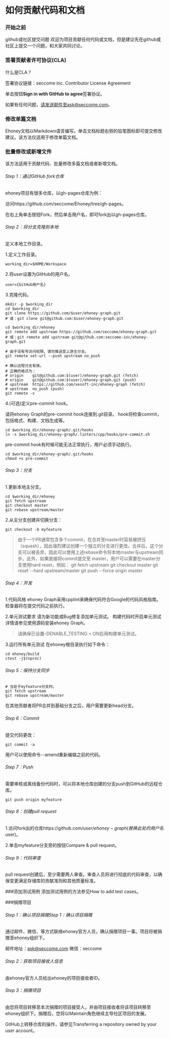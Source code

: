# 如何贡献代码和文档
### 开始之前
github或社区提交问题
欢迎为项目贡献任何代码或文档，但是建议先在github或社区上提交一个问题，和大家共同讨论。

### 签署贡献者许可协议(CLA)
什么是CLA？

签署协议链接：seccome inc. Contributor License Agreement

单击按钮**Sign in with GitHub to agree**签署协议。

如果有任何问题，请发送邮件至ask@seccome.com。


### 修改单篇文档
Ehoney文档以Markdown语言编写。单击文档标题右侧的铅笔图标即可提交修改建议。该方法仅适用于修改单篇文档。

### 批量修改或新增文件
该方法适用于贡献代码、批量修改多篇文档或者新增文档。

###### Step 1：通过GitHub fork仓库
ehoney项目有很多仓库，以gh-pages仓库为例：

访问https://github.com/seccome/Ehoney/tree/gh-pages。

在右上角单击按钮Fork，然后单击用户名，即可fork出以gh-pages仓库。

###### Step 2：将分支克隆到本地
定义本地工作目录。


1.定义工作目录。
```shell
working_dir=$HOME/Workspace
```
2.将user设置为GitHub的用户名。
```shell
user={GitHub用户名}
```
3.克隆代码。
```shell
mkdir -p $working_dir
cd $working_dir
git clone https://github.com/$user/ehoney-graph.git
# 或：git clone git@github.com:$user/ehoney-graph.git

cd $working_dir/ehoney
git remote add upstream https://github.com/seccome/ehoney-graph.git
# 或：git remote add upstream git@github.com:seccome-inc/ehoney-graph.git

# 由于没有写访问权限，请勿推送至上游主分支。
git remote set-url --push upstream no_push

# 确认远程分支有效。
# 正确的格式为：
# origin    git@github.com:$(user)/ehoney-graph.git (fetch)
# origin    git@github.com:$(user)/ehoney-graph.git (push)
# upstream  https://github.com/vesoft-inc/ehoney-graph (fetch)
# upstream  no_push (push)
git remote -v
```

4.(可选)定义pre-commit hook。

请将ehoney Graph的pre-commit hook连接到.git目录。
hook将检查commit，包括格式、构建、文档生成等。

```shell
cd $working_dir/ehoney-graph/.git/hooks
ln -s $working_dir/ehoney-graph/.linters/cpp/hooks/pre-commit.sh 
```
pre-commit hook有时候可能无法正常执行，用户必须手动执行。
```shell
cd $working_dir/ehoney-graph/.git/hooks
chmod +x pre-commit
```

###### Step 3：分支
1.更新本地主分支。
```shell
cd $working_dir/ehoney
git fetch upstream
git checkout master
git rebase upstream/master
```
2.从主分支创建并切换分支：

```shell
git checkout -b myfeature
```

>由于一个PR通常包含多个commit，在合并至master时容易被挤压（squash），因此强烈建议创建一个独立的分支进行更改。合并后，这个分支可以被丢弃，因此可以使用上述rebase命令将本地master与upstream同步。此外，如果直接将commit提交至 master，用户可以需要在master分支使用hard reset，例如：
git fetch upstream
git checkout master
git reset --hard upstream/master
git push --force origin master

###### Step 4：开发
1.代码风格
ehoney Graph采用cpplint来确保代码符合Google的代码风格指南。检查器将在提交代码之前执行。

2.单元测试要求
请为新功能或Bug修复添加单元测试。
构建代码时开启单元测试
详情请参见使用源码安装ehoney Graph。

>请确保已设置-DENABLE_TESTING = ON启用构建单元测试。

3.运行所有单元测试
在ehoney根目录执行如下命令：

```shell
cd ehoney/build
ctest -j$(nproc)
```

###### Step 5：保持分支同步
```shell
# 当处于myfeature分支时。
git fetch upstream
git rebase upstream/master
```
在其他贡献者将PR合并到基础分支之后，用户需要更新head分支。

###### Step 6：Commit
提交代码更改：

```shell
git commit -a
```
用户可以使用命令--amend重新编辑之前的代码。

###### Step 7：Push
需要审核或离线备份代码时，可以将本地仓库创建的分支push到GitHub的远程仓库。
```shell
git push origin myfeature
```

###### Step 8：创建pull request
1.访问fork出的仓库https://github.com/$user/ehoney-graph (替换此处的用户名$user)。

2.单击myfeature分支旁的按钮Compare & pull request。

###### Step 9：代码审查
pull request创建后，至少需要两人审查。审查人员将进行彻底的代码审查，以确保变更满足存储库的贡献准则和其他质量标准。

###添加测试用例
添加测试用例的方法参见How to add test cases。

###捐赠项目
###### Step 1：确认项目捐赠Step 1：确认项目捐赠
通过邮件、微信、等方式联络ehoney官方人员，确认捐赠项目一事。项目将被捐赠至ehoney组织下。

邮件地址：ask@seccome.com
微信：seccome

###### Step 2：获取项目接收人信息
由ehoney官方人员给出ehoney的项目接收者ID。

###### Step 3：捐赠项目
由您将项目转移至本次捐赠的项目接受人，并由项目接收者将该项目转移至ehoney组织下。捐赠后，您将以Maintain角色继续主导社区项目的发展。

GitHub上转移仓库的操作，请参见Transferring a repository owned by your user account。
